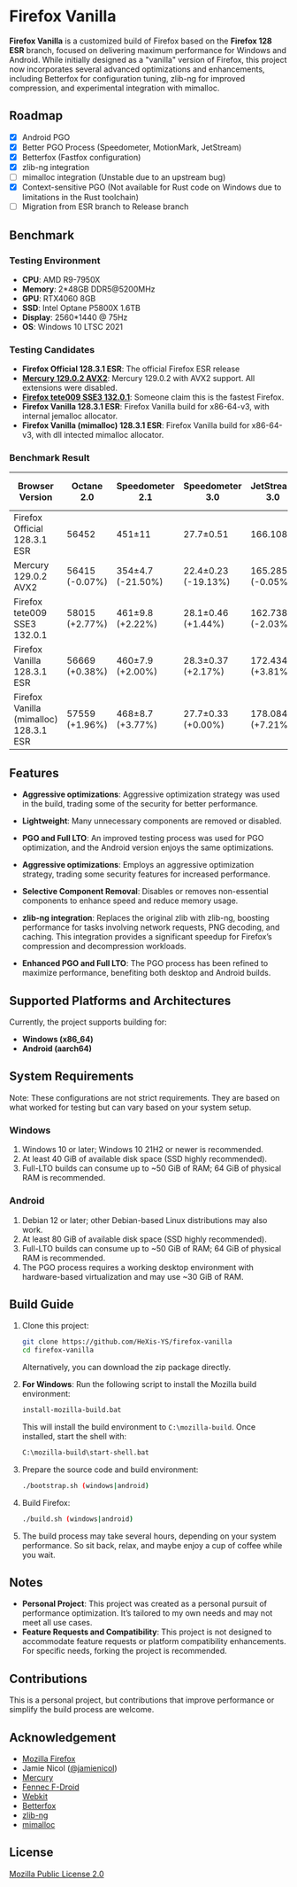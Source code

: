 # Firefox Vanilla

**Firefox Vanilla** is a customized build of Firefox based on the **Firefox 128 ESR** branch, focused on delivering maximum performance for Windows and Android. While initially designed as a "vanilla" version of Firefox, this project now incorporates several advanced optimizations and enhancements, including Betterfox for configuration tuning, zlib-ng for improved compression, and experimental integration with mimalloc.

## Roadmap

- [x] Android PGO
- [x] Better PGO Process (Speedometer, MotionMark, JetStream)
- [x] Betterfox (Fastfox configuration)
- [x] zlib-ng integration
- [ ] mimalloc integration (Unstable due to an upstream bug)
- [x] Context-sensitive PGO (Not available for Rust code on Windows due to limitations in the Rust toolchain)
- [ ] Migration from ESR branch to Release branch

## Benchmark

### Testing Environment
- **CPU**: AMD R9-7950X
- **Memory**: 2*48GB DDR5@5200MHz
- **GPU**: RTX4060 8GB
- **SSD**: Intel Optane P5800X 1.6TB
- **Display**: 2560*1440 @ 75Hz
- **OS**: Windows 10 LTSC 2021

### Testing Candidates
- **Firefox Official 128.3.1 ESR**: The official Firefox ESR release
- **[Mercury 129.0.2 AVX2](https://github.com/Alex313031/Mercury/releases/tag/v.129.0.2)**: Mercury 129.0.2 with AVX2 support. All extensions were disabled.
- **[Firefox tete009 SSE3 132.0.1](https://tete009.pages.dev/en-US/software)**: Someone claim this is the fastest Firefox.
- **Firefox Vanilla 128.3.1 ESR**: Firefox Vanilla build for x86-64-v3, with internal jemalloc allocator.
- **Firefox Vanilla (mimalloc) 128.3.1 ESR**: Firefox Vanilla build for x86-64-v3, with dll intected mimalloc allocator.

### Benchmark Result
| Browser Version                        | Octane 2.0     | Speedometer 2.1   | Speedometer 3.0     | JetStream 3.0    | MotionMark 1.3.1 (large @ 60fps) |
|----------------------------------------|----------------|-------------------|---------------------|------------------|----------------------------------|
| Firefox Official 128.3.1 ESR           | 56452          | 451±11            | 27.7±0.51           | 166.108          | 1567.68±2.63%                    |
| Mercury 129.0.2 AVX2                   | 56415 (-0.07%) | 354±4.7 (-21.50%) | 22.4±0.23 (-19.13%) | 165.285 (-0.05%) | 1263.85±2.75% (-19.38%)          |
| Firefox tete009 SSE3 132.0.1           | 58015 (+2.77%) | 461±9.8  (+2.22%) | 28.1±0.46  (+1.44%) | 162.738 (-2.03%) | 1560.05±2.86%  (-0.49%)          |
| Firefox Vanilla 128.3.1 ESR            | 56669 (+0.38%) | 460±7.9  (+2.00%) | 28.3±0.37  (+2.17%) | 172.434 (+3.81%) | 1810.58±2.86% (+15.50%)          |
| Firefox Vanilla (mimalloc) 128.3.1 ESR | 57559 (+1.96%) | 468±8.7  (+3.77%) | 27.7±0.33  (+0.00%) | 178.084 (+7.21%) | 1727.27±2.77% (+10.18%)          |

## Features

- **Aggressive optimizations**: Aggressive optimization strategy was used in the build, trading some of the security for better performance.
- **Lightweight**: Many unnecessary components are removed or disabled.
- **PGO and Full LTO**: An improved testing process was used for PGO optimization, and the Android version enjoys the same optimizations.

- **Aggressive optimizations**: Employs an aggressive optimization strategy, trading some security features for increased performance.
- **Selective Component Removal**: Disables or removes non-essential components to enhance speed and reduce memory usage.
- **zlib-ng integration**: Replaces the original zlib with zlib-ng, boosting performance for tasks involving network requests, PNG decoding, and caching. This integration provides a significant speedup for Firefox’s compression and decompression workloads.
- **Enhanced PGO and Full LTO**: The PGO process has been refined to maximize performance, benefiting both desktop and Android builds.

## Supported Platforms and Architectures

Currently, the project supports building for:
- **Windows (x86_64)**
- **Android (aarch64)**

## System Requirements

Note: These configurations are not strict requirements. They are based on what worked for testing but can vary based on your system setup.

### Windows
1. Windows 10 or later; Windows 10 21H2 or newer is recommended.
2. At least 40 GiB of available disk space (SSD highly recommended).
3. Full-LTO builds can consume up to ~50 GiB of RAM; 64 GiB of physical RAM is recommended.

### Android
1. Debian 12 or later; other Debian-based Linux distributions may also work.
2. At least 80 GiB of available disk space (SSD highly recommended).
3. Full-LTO builds can consume up to ~50 GiB of RAM; 64 GiB of physical RAM is recommended.
4. The PGO process requires a working desktop environment with hardware-based virtualization and may use ~30 GiB of RAM.

## Build Guide

1. Clone this project:
   ```bash
   git clone https://github.com/HeXis-YS/firefox-vanilla
   cd firefox-vanilla
   ```
   Alternatively, you can download the zip package directly.

2. **For Windows**: Run the following script to install the Mozilla build environment:
   ```bash
   install-mozilla-build.bat
   ```
   This will install the build environment to `C:\mozilla-build`.
   Once installed, start the shell with:
   ```bash
   C:\mozilla-build\start-shell.bat
   ```

3. Prepare the source code and build environment:
   ```bash
   ./bootstrap.sh (windows|android)
   ```

4. Build Firefox:
   ```bash
   ./build.sh (windows|android)
   ```

5. The build process may take several hours, depending on your system performance. So sit back, relax, and maybe enjoy a cup of coffee while you wait.

## Notes

- **Personal Project**: This project was created as a personal pursuit of performance optimization. It’s tailored to my own needs and may not meet all use cases.
- **Feature Requests and Compatibility**: This project is not designed to accommodate feature requests or platform compatibility enhancements. For specific needs, forking the project is recommended.

## Contributions

This is a personal project, but contributions that improve performance or simplify the build process are welcome.

## Acknowledgement

- [Mozilla Firefox](https://github.com/mozilla/gecko-dev)
- Jamie Nicol ([@jamienicol](https://github.com/jamienicol))
- [Mercury](https://github.com/Alex313031/Mercury)
- [Fennec F-Droid](https://f-droid.org/packages/org.mozilla.fennec_fdroid)
- [Webkit](https://github.com/WebKit)
- [Betterfox](https://github.com/yokoffing/Betterfox)
- [zlib-ng](https://github.com/zlib-ng/zlib-ng)
- [mimalloc](https://github.com/microsoft/mimalloc)

## License

[Mozilla Public License 2.0](https://www.mozilla.org/en-US/MPL/2.0/)
